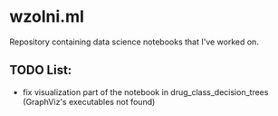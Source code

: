 # wzolni.ml

Repository containing data science notebooks that I've worked on.

## TODO List:
- fix visualization part of the notebook in drug_class_decision_trees (GraphViz's executables not found)
